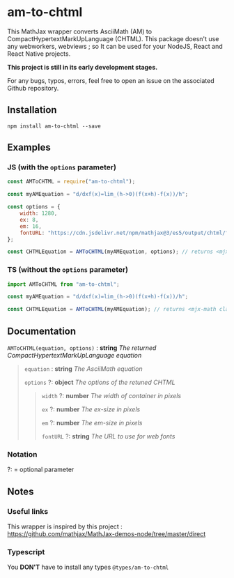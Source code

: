 # am-to-chtml

This MathJax wrapper converts AsciiMath (AM) to CompactHypertextMarkUpLanguage (CHTML). This package doesn't use any webworkers, webviews ; so It can be used for your NodeJS, React and React Native projects.

**This project is still in its early development stages.**

For any bugs, typos, errors, feel free to open an issue on the associated Github repository.

## Installation

```cli
npm install am-to-chtml --save
```

## Examples

### JS (with the `options` parameter)

```js
const AMToCHTML = require("am-to-chtml");

const myAMEquation = "d/dxf(x)=lim_(h->0)(f(x+h)-f(x))/h";

const options = {
    width: 1280,
    ex: 8,
    em: 16,
    fontURL: "https://cdn.jsdelivr.net/npm/mathjax@3/es5/output/chtml/fonts/woff-v2"
};

const CHTMLEquation = AMToCHTML(myAMEquation, options); // returns <mjx-math class=" MJX-TEX"><mjx-mstyle><mjx-mfrac><mjx-frac> ...
```

### TS (without the `options` parameter)

```ts
import AMToCHTML from "am-to-chtml";

const myAMEquation = "d/dxf(x)=lim_(h->0)(f(x+h)-f(x))/h";

const CHTMLEquation = AMToCHTML(myAMEquation); // returns <mjx-math class=" MJX-TEX"><mjx-mstyle><mjx-mfrac><mjx-frac> ...
```

## Documentation

`AMToCHTML(equation, options)` : **string** _The returned CompactHypertextMarkUpLanguage equation_

> `equation` : **string** _The AsciiMath equation_
>
> `options` ?: **object** _The options of the retuned CHTML_
>
> > `width` ?: **number** _The width of container in pixels_
> >
> > `ex` ?: **number** _The ex-size in pixels_
> >
> > `em` ?: **number** _The em-size in pixels_
> >
> > `fontURL` ?: **string** _The URL to use for web fonts_

### Notation

?: = optional parameter

## Notes

### Useful links

This wrapper is inspired by this project : https://github.com/mathjax/MathJax-demos-node/tree/master/direct

### Typescript

You **DON'T** have to install any types `@types/am-to-chtml`
